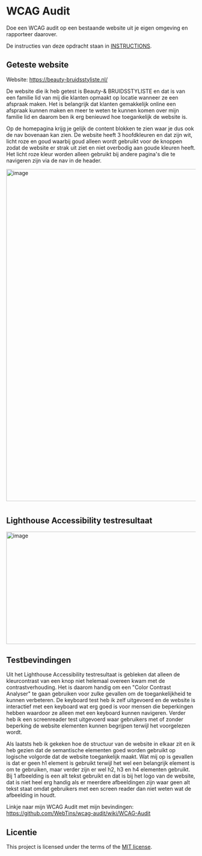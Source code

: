 # WCAG Audit 

Doe een WCAG audit op een bestaande website uit je eigen omgeving en rapporteer daarover.

De instructies van deze opdracht staan in [INSTRUCTIONS](https://github.com/fdnd-task/wcag-audit/blob/main/docs/INSTRUCTIONS.md).


## Geteste website

Website: https://beauty-bruidsstyliste.nl/

De website die ik heb getest is Beauty-& BRUIDSSTYLISTE en dat is van een familie lid van mij die klanten opmaakt op locatie wanneer ze een afspraak maken. Het is belangrijk dat klanten gemakkelijk online een afspraak kunnen maken en meer te weten te kunnen komen over mijn familie lid en daarom ben ik erg benieuwd hoe toegankelijk de website is.

Op de homepagina krijg je gelijk de content blokken te zien waar je dus ook de nav bovenaan kan zien. De website heeft 3 hoofdkleuren en dat zijn wit, licht roze en goud waarbij goud alleen wordt gebruikt voor de knoppen zodat de website er strak uit ziet en niet overbodig aan goude kleuren heeft. Het licht roze kleur worden alleen gebruikt bij andere pagina's die te navigeren zijn via de nav in de header.

<img width="1899" height="881" alt="image" src="https://github.com/user-attachments/assets/f81351af-8a65-4246-99f1-db31695e89e7" />

#

## Lighthouse Accessibility testresultaat

<img width="809" height="298" alt="image" src="https://github.com/user-attachments/assets/fa06452e-4314-4fcc-919e-13e9a51a4c34" />

## Testbevindingen

Uit het Lighthouse Accessibility testresultaat is gebleken dat alleen de kleurcontrast van een knop niet helemaal overeen kwam met de contrastverhouding. Het is daarom handig om een "Color Contrast Analyser" te gaan gebruiken voor zulke gevallen om de toegankelijkheid te kunnen verbeteren. De keyboard test heb ik zelf uitgevoerd en de website is interactief met een keyboard wat erg goed is voor mensen die beperkingen hebben waardoor ze alleen met een keyboard kunnen navigeren. Verder heb ik een screenreader test uitgevoerd waar gebruikers met of zonder beperking de website elementen kunnen begrijpen terwijl het voorgelezen wordt. 

Als laatsts heb ik gekeken hoe de structuur van de website in elkaar zit en ik heb gezien dat de semantische elementen goed worden gebruikt op logische volgorde dat de website toegankelijk maakt. Wat mij op is gevallen is dat er geen h1 element is gebruikt terwijl het wel een belangrijk element is om te gebruiken, maar verder zijn er wel h2, h3 en h4 elementen gebruikt. Bij 1 afbeelding is een alt tekst gebruikt en dat is bij het logo van de website, dat is niet heel erg handig als er meerdere afbeeldingen zijn waar geen alt tekst staat omdat gebruikers met een screen reader dan niet weten wat de afbeelding in houdt.

Linkje naar mijn WCAG Audit met mijn bevindingen: https://github.com/WebTins/wcag-audit/wiki/WCAG-Audit

## Licentie

This project is licensed under the terms of the [MIT license](./LICENSE).
